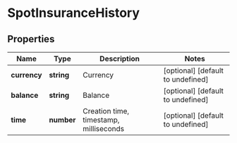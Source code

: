 # SpotInsuranceHistory

## Properties

Name | Type | Description | Notes
------------ | ------------- | ------------- | -------------
**currency** | **string** | Currency | [optional] [default to undefined]
**balance** | **string** | Balance | [optional] [default to undefined]
**time** | **number** | Creation time, timestamp, milliseconds | [optional] [default to undefined]

